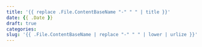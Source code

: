 ```yaml
---
title: '{{ replace .File.ContentBaseName "-" " " | title }}'
date: {{ .Date }}
draft: true
categories: 
slug: '{{ .File.ContentBaseName | replace "-" " " | lower | urlize }}'
---
```

